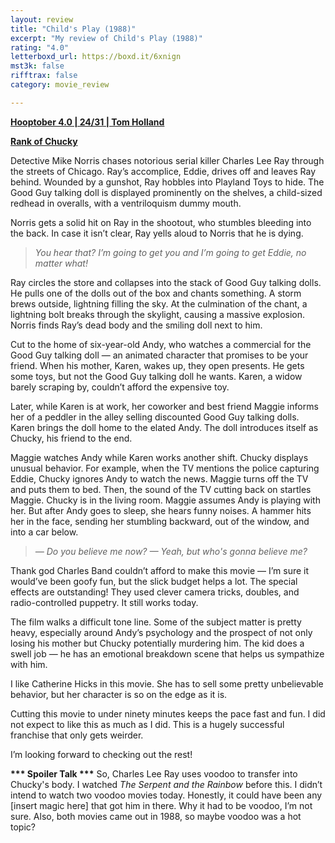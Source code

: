 ```yaml
---
layout: review
title: "Child's Play (1988)"
excerpt: "My review of Child's Play (1988)"
rating: "4.0"
letterboxd_url: https://boxd.it/6xnign
mst3k: false
rifftrax: false
category: movie_review

---
```


<b><a href="https://boxd.it/pRNg0/detail" rel="nofollow">Hooptober 4.0 | 24/31 | Tom Holland</a></b>

<b><a href="https://boxd.it/w2ybq">Rank of Chucky</a></b>

Detective Mike Norris chases notorious serial killer Charles Lee Ray through the streets of Chicago. Ray’s accomplice, Eddie, drives off and leaves Ray behind. Wounded by a gunshot, Ray hobbles into Playland Toys to hide. The Good Guy talking doll is displayed prominently on the shelves, a child-sized redhead in overalls, with a ventriloquism dummy mouth. 

Norris gets a solid hit on Ray in the shootout, who stumbles bleeding into the back. In case it isn’t clear, Ray yells aloud to Norris that he is dying.

<blockquote><i>You hear that? I’m going to get you and I’m going to get Eddie, no matter what!</i></blockquote>Ray circles the store and collapses into the stack of Good Guy talking dolls. He pulls one of the dolls out of the box and chants something. A storm brews outside, lightning filling the sky. At the culmination of the chant, a lightning bolt breaks through the skylight, causing a massive explosion. Norris finds Ray’s dead body and the smiling doll next to him.

Cut to the home of six-year-old Andy, who watches a commercial for the Good Guy talking doll — an animated character that promises to be your friend. When his mother, Karen, wakes up, they open presents. He gets some toys, but not the Good Guy talking doll he wants. Karen, a widow barely scraping by, couldn’t afford the expensive toy.

Later, while Karen is at work, her coworker and best friend Maggie informs her of a peddler in the alley selling discounted Good Guy talking dolls. Karen brings the doll home to the elated Andy. The doll introduces itself as Chucky, his friend to the end. 

Maggie watches Andy while Karen works another shift. Chucky displays unusual behavior. For example, when the TV mentions the police capturing Eddie, Chucky ignores Andy to watch the news. Maggie turns off the TV and puts them to bed. Then, the sound of the TV cutting back on startles Maggie. Chucky is in the living room. Maggie assumes Andy is playing with her. But after Andy goes to sleep, she hears funny noises. A hammer hits her in the face, sending her stumbling backward, out of the window, and into a car below.

<blockquote><i>— Do you believe me now?
— Yeah, but who's gonna believe me?</i></blockquote>Thank god Charles Band couldn’t afford to make this movie — I’m sure it would’ve been goofy fun, but the slick budget helps a lot. The special effects are outstanding! They used clever camera tricks, doubles, and radio-controlled puppetry. It still works today.

The film walks a difficult tone line. Some of the subject matter is pretty heavy, especially around Andy’s psychology and the prospect of not only losing his mother but Chucky potentially murdering him. The kid does a swell job — he has an emotional breakdown scene that helps us sympathize with him.

I like Catherine Hicks in this movie. She has to sell some pretty unbelievable behavior, but her character is so on the edge as it is.

Cutting this movie to under ninety minutes keeps the pace fast and fun. I did not expect to like this as much as I did. This is a hugely successful franchise that only gets weirder.

I’m looking forward to checking out the rest!


<b>*** Spoiler Talk ***</b>
So, Charles Lee Ray uses voodoo to transfer into Chucky's body. I watched <i>The Serpent and the Rainbow</i> before this. I didn’t intend to watch two voodoo movies today. Honestly, it could have been any [insert magic here] that got him in there. Why it had to be voodoo, I’m not sure. Also, both movies came out in 1988, so maybe voodoo was a hot topic?